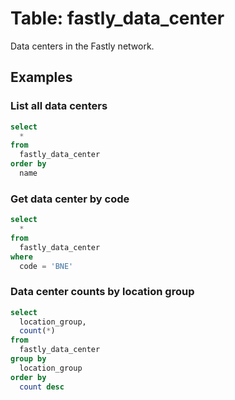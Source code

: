 # Table: fastly_data_center

Data centers in the Fastly network.

## Examples

### List all data centers

```sql
select
  *
from
  fastly_data_center
order by
  name
```

### Get data center by code

```sql
select
  *
from
  fastly_data_center
where
  code = 'BNE'
```

### Data center counts by location group

```sql
select
  location_group,
  count(*)
from
  fastly_data_center
group by
  location_group
order by
  count desc
```
